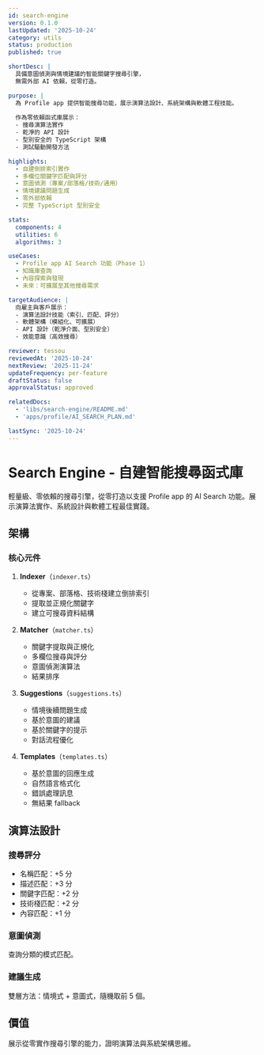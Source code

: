 ```yaml
---
id: search-engine
version: 0.1.0
lastUpdated: '2025-10-24'
category: utils
status: production
published: true

shortDesc: |
  具備意圖偵測與情境建議的智能關鍵字搜尋引擎，
  無需外部 AI 依賴，從零打造。

purpose: |
  為 Profile app 提供智能搜尋功能，展示演算法設計、系統架構與軟體工程技能。
  
  作為零依賴函式庫展示：
  - 搜尋演算法實作
  - 乾淨的 API 設計
  - 型別安全的 TypeScript 架構
  - 測試驅動開發方法

highlights:
  - 自建倒排索引實作
  - 多欄位關鍵字匹配與評分
  - 意圖偵測（專案/部落格/技術/通用）
  - 情境建議問題生成
  - 零外部依賴
  - 完整 TypeScript 型別安全

stats:
  components: 4
  utilities: 6
  algorithms: 3

useCases:
  - Profile app AI Search 功能（Phase 1）
  - 知識庫查詢
  - 內容探索與發現
  - 未來：可擴展至其他搜尋需求

targetAudience: |
  向雇主與客戶展示：
  - 演算法設計技能（索引、匹配、評分）
  - 軟體架構（模組化、可擴展）
  - API 設計（乾淨介面、型別安全）
  - 效能意識（高效搜尋）

reviewer: tessou
reviewedAt: '2025-10-24'
nextReview: '2025-11-24'
updateFrequency: per-feature
draftStatus: false
approvalStatus: approved

relatedDocs:
  - 'libs/search-engine/README.md'
  - 'apps/profile/AI_SEARCH_PLAN.md'

lastSync: '2025-10-24'
---
```


# Search Engine - 自建智能搜尋函式庫

輕量級、零依賴的搜尋引擎，從零打造以支援 Profile app 的 AI Search 功能。展示演算法實作、系統設計與軟體工程最佳實踐。

## 架構

### 核心元件

1. **Indexer**（`indexer.ts`）
   - 從專案、部落格、技術棧建立倒排索引
   - 提取並正規化關鍵字
   - 建立可搜尋資料結構

2. **Matcher**（`matcher.ts`）
   - 關鍵字提取與正規化
   - 多欄位搜尋與評分
   - 意圖偵測演算法
   - 結果排序

3. **Suggestions**（`suggestions.ts`）
   - 情境後續問題生成
   - 基於意圖的建議
   - 基於關鍵字的提示
   - 對話流程優化

4. **Templates**（`templates.ts`）
   - 基於意圖的回應生成
   - 自然語言格式化
   - 錯誤處理訊息
   - 無結果 fallback

## 演算法設計

### 搜尋評分

- 名稱匹配：+5 分
- 描述匹配：+3 分
- 關鍵字匹配：+2 分
- 技術棧匹配：+2 分
- 內容匹配：+1 分

### 意圖偵測

查詢分類的模式匹配。

### 建議生成

雙層方法：情境式 + 意圖式，隨機取前 5 個。

## 價值

展示從零實作搜尋引擎的能力，證明演算法與系統架構思維。

